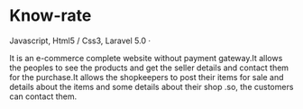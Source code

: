 # Know-rate
Javascript, Html5 / Css3, Laravel 5.0 ·


It is an e-commerce complete website without payment gateway.It allows the peoples to see the products and get the seller details and contact them for the purchase.It allows the shopkeepers to post their items for sale and details about the items and some details about their shop .so, the customers can contact them.
